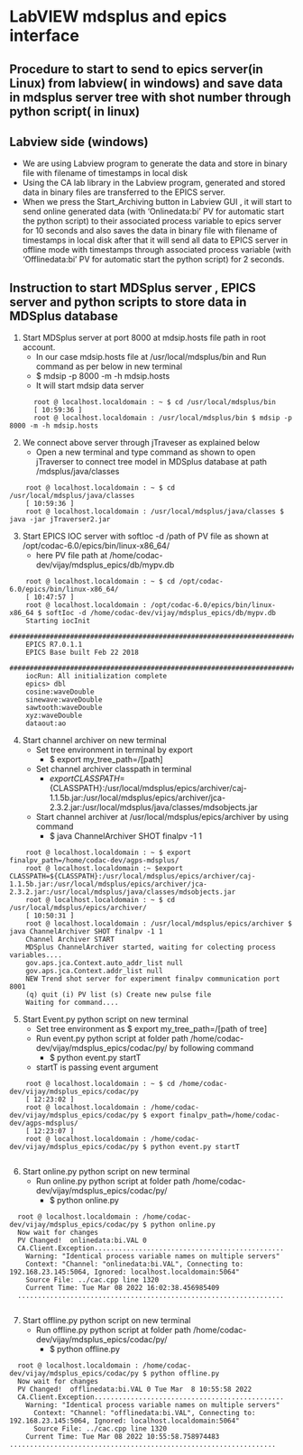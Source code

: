 # LabVIEW mdsplus and epics interface
## Procedure to start to send to epics server(in Linux) from labview( in windows) and save data in mdsplus server tree with shot number through python script( in linux)

## Labview side (windows)
 - We are using Labview program to generate the data and store in binary file with filename of timestamps in local disk
 - Using the CA lab library in the Labview program, generated and stored data in binary files are transferred to the EPICS server. 
 - When we press the Start_Archiving button in Labview GUI , it will start to send online generated data (with ‘Onlinedata:bi’ PV for automatic start the python script) to their associated process variable to epics server for 10 seconds and also saves the data in binary file with filename of timestamps in local disk after that it will send all data to EPICS server  in offline mode with timestamps through associated process variable (with ‘Offlinedata:bi’ PV for automatic start the python script) for 2 seconds.

## Instruction  to start MDSplus server , EPICS server and python scripts to store data in MDSplus database
1. Start MDSplus server at port 8000 at mdsip.hosts file path in root account.
   - In our case mdsip.hosts file at /usr/local/mdsplus/bin and Run command as per below in new terminal
   - $ mdsip -p 8000 -m -h mdsip.hosts  
   - It will start mdsip data server

 
```
      root @ localhost.localdomain : ~ $ cd /usr/local/mdsplus/bin
      [ 10:59:36 ]
      root @ localhost.localdomain : /usr/local/mdsplus/bin $ mdsip -p 8000 -m -h mdsip.hosts
```
 2. We connect above server through jTraveser as explained below
    - Open a new terminal and type command as shown to open jTraverser to connect tree model in MDSplus database at path /mdsplus/java/classes
```   
    root @ localhost.localdomain : ~ $ cd /usr/local/mdsplus/java/classes
    [ 10:59:36 ]
    root @ localhost.localdomain : /usr/local/mdsplus/java/classes $ java -jar jTraverser2.jar
```
 3. Start EPICS IOC server with softIoc -d /path of PV file as shown at 
    /opt/codac-6.0/epics/bin/linux-x86_64/
    - here PV file path at /home/codac-dev/vijay/mdsplus_epics/db/mypv.db
```
    root @ localhost.localdomain : ~ $ cd /opt/codac-6.0/epics/bin/linux-x86_64/
    [ 10:47:57 ]
    root @ localhost.localdomain : /opt/codac-6.0/epics/bin/linux-x86_64 $ softIoc -d /home/codac-dev/vijay/mdsplus_epics/db/mypv.db
    Starting iocInit
    ###########################################################################
    EPICS R7.0.1.1
    EPICS Base built Feb 22 2018
    ###########################################################################
    iocRun: All initialization complete
    epics> dbl
    cosine:waveDouble
    sinewave:waveDouble
    sawtooth:waveDouble
    xyz:waveDouble
    dataout:ao
```

 4. Start channel archiver on new terminal
    - Set tree environment  in terminal by export
      - $ export my_tree_path=/[path]
    - Set channel archiver classpath in terminal
      -  $export CLASSPATH=${CLASSPATH}:/usr/local/mdsplus/epics/archiver/caj-1.1.5b.jar:/usr/local/mdsplus/epics/archiver/jca-2.3.2.jar:/usr/local/mdsplus/java/classes/mdsobjects.jar
    - Start channel archiver at /usr/local/mdsplus/epics/archiver by using command
      - $ java  ChannelArchiver SHOT finalpv -1 1
```      
    root @ localhost.localdomain : ~ $ export finalpv_path=/home/codac-dev/agps-mdsplus/
    root @ localhost.localdomain :~ $export CLASSPATH=${CLASSPATH}:/usr/local/mdsplus/epics/archiver/caj-1.1.5b.jar:/usr/local/mdsplus/epics/archiver/jca-2.3.2.jar:/usr/local/mdsplus/java/classes/mdsobjects.jar
    root @ localhost.localdomain : ~ $ cd /usr/local/mdsplus/epics/archiver/
    [ 10:50:31 ]
    root @ localhost.localdomain : /usr/local/mdsplus/epics/archiver $ java ChannelArchiver SHOT finalpv -1 1
    Channel Archiver START
    MDSplus ChannelArchiver started, waiting for colecting process variables....
    gov.aps.jca.Context.auto_addr_list null
    gov.aps.jca.Context.addr_list null
    NEW Trend shot server for experiment finalpv communication port 8001
    (q) quit (i) PV list (s) Create new pulse file
    Waiting for command....
```
  5. Start Event.py python script on new terminal
     - Set tree environment as $ export my_tree_path=/[path of tree]
     - Run  event.py python script at folder path /home/codac-dev/vijay/mdsplus_epics/codac/py/ by following command
       - $ python event.py startT
     - startT is passing event argument
```
    root @ localhost.localdomain : ~ $ cd /home/codac-dev/vijay/mdsplus_epics/codac/py
    [ 12:23:02 ]
    root @ localhost.localdomain : /home/codac-dev/vijay/mdsplus_epics/codac/py $ export finalpv_path=/home/codac-dev/agps-mdsplus/
    [ 12:23:07 ]
    root @ localhost.localdomain : /home/codac-dev/vijay/mdsplus_epics/codac/py $ python event.py startT
    
```
  6. Start online.py python script on new terminal
     - Run  online.py python script at folder path /home/codac-dev/vijay/mdsplus_epics/codac/py/
       - $ python online.py
```     
  root @ localhost.localdomain : /home/codac-dev/vijay/mdsplus_epics/codac/py $ python online.py
  Now wait for changes
  PV Changed!  onlinedata:bi.VAL 0
  CA.Client.Exception...............................................
  	Warning: "Identical process variable names on multiple servers"
  	Context: "Channel: "onlinedata:bi.VAL", Connecting to: 192.168.23.145:5064, Ignored: localhost.localdomain:5064"
  	Source File: ../cac.cpp line 1320
  	Current Time: Tue Mar 08 2022 16:02:38.456985409
  ..................................................................
  
```
 7. Start offline.py python script on new terminal
     - Run  offline.py python script at folder path /home/codac-dev/vijay/mdsplus_epics/codac/py/
       - $ python offline.py
```
  root @ localhost.localdomain : /home/codac-dev/vijay/mdsplus_epics/codac/py $ python offline.py
  Now wait for changes
  PV Changed!  offlinedata:bi.VAL 0 Tue Mar  8 10:55:58 2022
  CA.Client.Exception...............................................
  	Warning: "Identical process variable names on multiple servers"
	  Context: "Channel: "offlinedata:bi.VAL", Connecting to: 192.168.23.145:5064, Ignored: localhost.localdomain:5064"
	  Source File: ../cac.cpp line 1320
  	Current Time: Tue Mar 08 2022 10:55:58.758974483
..................................................................

```
   
